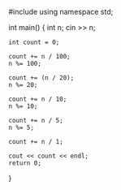 
#include <iostream>
using namespace std;

int main() {
    int n;
    cin >> n;
    
    int count = 0;
    
    count += n / 100; 
    n %= 100;  

    count += (n / 20); 
    n %= 20;

    count += n / 10;
    n %= 10;

    count += n / 5;
    n %= 5;

    count += n / 1;

    cout << count << endl;
    return 0;
}
